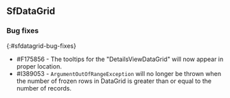## SfDataGrid

### Bug fixes
{:#sfdatagrid-bug-fixes}

* \#F175856 - The tooltips for the "DetailsViewDataGrid" will now appear in proper location.
* \#I389053 - `ArgumentOutOfRangeException` will no longer be thrown when the number of frozen rows in DataGrid is greater than or equal to the number of records.
